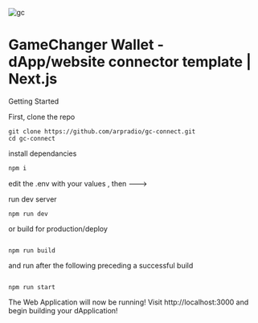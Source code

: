 ![gc](https://github.com/user-attachments/assets/adb0efc9-7df0-4f53-b58d-14baeaaee6d7)

# GameChanger Wallet - dApp/website connector template | Next.js

Getting Started

First, clone the repo

```
git clone https://github.com/arpradio/gc-connect.git
cd gc-connect
```

install dependancies

```bash
npm i

```

edit the .env with your values , then --->

run dev server

```
npm run dev

```

or build for production/deploy

```

npm run build

```

and run after the following preceding a successful build

```

npm run start

```

The Web Application will now be running! Visit http://localhost:3000 and begin building your dApplication!
